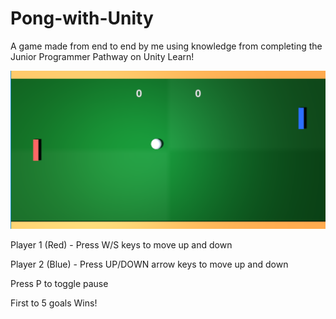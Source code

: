 # Pong-with-Unity
A game made from end to end by me using knowledge from completing the Junior Programmer Pathway on Unity Learn!

![Pong Screenshot](https://github.com/BrosephB/Pong-with-Unity/blob/main/thumbnail.png)

Player 1 (Red) - Press W/S keys to move up and down

Player 2 (Blue) - Press UP/DOWN arrow keys to move up and down

Press P to toggle pause

First to 5 goals Wins!
